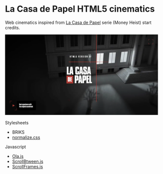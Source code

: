 # La Casa de Papel HTML5 cinematics

Web cinematics inspired from [La Casa de Papel](https://www.antena3.com/series/casa-de-papel/) serie (Money Heist) start credits.

![La Casa de Papel](img/html5_la_casa_de_papel.webp)

Stylesheets
* BRIKS
* [normalize.css](https://necolas.github.io/normalize.css/)

Javascript
* [Ola.js](https://github.com/franciscop/ola)
* [ScrollBtween.js](https://github.com/olivier3lanc/Scroll-Btween)
* [ScrollFrames.js](https://github.com/olivier3lanc/Scroll-Frames)